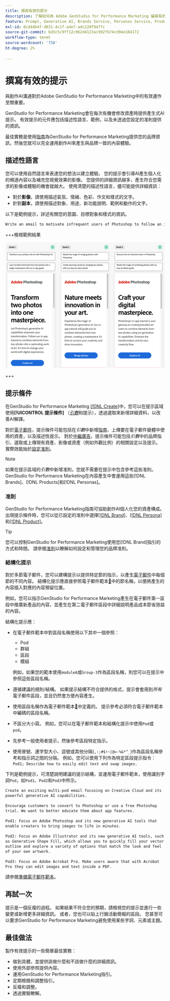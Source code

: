 ```yaml
---
title: 撰寫有效的提示
description: 了解如何為 Adobe GenStudio for Performance Marketing 編寫有效提示。
feature: Prompt, Generative AI, Brands Service, Personas Service, Products Service, Guidelines
exl-id: 0cd4db4f-d031-4c1f-a4e7-adc220f947fc
source-git-commit: bd3c5c9ff12c962d4123ac992fb74cd94e184172
workflow-type: tm+mt
source-wordcount: '758'
ht-degree: 2%

---
```


# 撰寫有效的提示

與創作AI溝通對於Adobe GenStudio for Performance Marketing中的有效運作至關重要。

GenStudio for Performance Marketing會在每次有機會修改資產時提供產生式AI提示。 有效提示的元件應包括描述性語言、範例，以及未透過您設定的准則提供的資訊。

最佳實務是使用[指南](/help/user-guide/guidelines/overview.md)為GenStudio for Performance Marketing提供您的品牌資訊，然後您就可以完全運用創作AI來產生與品牌一致的內容體驗。

## 描述性語言

您可以使用自然語言來表達您的想法以建立體驗。 您的提示會引導AI產生個人化的頻道內容以及補充您視覺效果的影像。 您提供的詳細資訊越多，產生符合您需求的影像或體驗的機會就越大。 使用清楚的描述性語言，儘可能提供詳細資訊：

- 對於&#x200B;**影像**，請使用描述氣氛、情緒、色彩、作文和樣式的文字。
- 針對&#x200B;**副本**，請使用描述對象、用途、新功能說明、範例和動作的文字。

以下是範例提示，詳述有關您的意圖、目標對象和樣式的資訊。

```bash
Write an email to motivate infrequent users of Photoshop to follow an in-app tutorial that teaches them to combine elements of two photos into a beautiful work of art. Highlight the generative AI capabilities of Photoshop and use references to natural imagery.
```

+++檢視範例結果

![三個產生的電子郵件](/help/assets/sample-email.png)

+++

## 提示條件

在GenStudio for Performance Marketing [[!DNL Create]](/help/user-guide/create/overview.md)中，您可以在提示區域使用&#x200B;**[!UICONTROL 提示條件]** （[_引數_](/help/user-guide/create/overview.md#parameters)&#x200B;和提示），透過選取來新增詳細資料，以改善AI解譯。

對於[電子郵件](/help/user-guide/create/email-experiences.md)，提示條件可能包括在&#x200B;_引數_&#x200B;中新增[指南](/help/user-guide/guidelines/overview.md)、上傳要在電子郵件變體中使用的資產，以及描述性提示。 對於[中繼廣告](/help/tutorials/create-meta-ad.md)，提示條件可能包括&#x200B;_引數_&#x200B;中的品牌指引、選取或上傳現有資產、影像或資產（例如外觀比例）的相關設定以及提示。 實際效能始於[設定准則](/help/user-guide/guidelines/add-guidelines.md)。

>[!NOTE]
>
>如果在提示區域的&#x200B;_引數_&#x200B;中新增准則，您就不需要在提示中包含參考這些准則。 GenStudio for Performance Marketing在內容產生中會運用這些[!DNL Brands]、[!DNL Products]和[!DNL Personas]。

### 准則

GenStudio for Performance Marketing指南可協助創作AI個人化您的資產構成。 出現提示條件時，您可以從已設定的准則中選擇[[!DNL Brand]](/help/user-guide/guidelines/brands.md)、[[!DNL Persona]](/help/user-guide/guidelines/personas.md)和[[!DNL Product]](/help/user-guide/guidelines/products.md)。

>[!TIP]
>
>您可以控制GenStudio for Performance Marketing使用您[!DNL Brand]指引的方式和時間。 請參閱[准則](/help/user-guide/guidelines/overview.md)以瞭解如何設定和管理您的品牌准則。

### 結構化提示

對於多節電子郵件，您可以建構提示以提供特定節的指示，以產生[電子郵件](/help/user-guide/create/email-experiences.md)中每個節的不同內容。 結構化提示應直接參照電子郵件範本[&#128279;](/help/user-guide/content/email-template.md#multi-section-emails)中的節名稱，以便將產生的內容插入對應的內容預留位置。

例如，您可以指示GenStudio for Performance Marketing產生在電子郵件第一區段中推廣新產品的內容，並產生在第二電子郵件區段中詳細說明產品成本節省效益的內容。

結構化提示應：

- 在電子郵件範本中對區段名稱使用以下其中一個參照：
   - Pod
   - 群組
   - 區段
   - 模組

  例如，如果您的範本使用`moduleA`或`Group-3`作為區段名稱，則您可以在提示中參照這些區段名稱。

- 遵循建議的規則/結構。 如果提示結構不符合提供的格式，提示會套用到&#x200B;*所有*&#x200B;電子郵件區段，並且仍然會方便內容產生。
- 使用區段名稱作為電子郵件範本[&#128279;](/help/user-guide/content/email-template.md#code-an-email-template)中定義的。 提示參考必須符合電子郵件範本中編碼的區段名稱。
- 不區分大小寫。 例如，您可以在電子郵件範本和結構化提示中使用`Pod`或`pod`。
- 先參考一般使用者提示，然後參考區段特定指示。
- 使用冒號、連字型大小、逗號或其他分隔(`,:;#$!~|@=-%&*^_`)作為區段名稱參考和指示詞之間的分隔。 例如，您可以使用下列作為特定區段提示指令： `Pod1; Describe how to easily edit text and swap images.`

下列是範例提示，可清楚說明建議的提示結構，並運用電子郵件範本，使用識別字詞`Pod`，如`Pod1`、`Pod2`和`Pod3`中所示。

```properties
Create an exciting multi-pod email focusing on Creative Cloud and its powerful generative AI capabilities.

Encourage customers to convert to Photoshop or use a free Photoshop trial. We want to better educate them about app features.

Pod1: Focus on Adobe Photoshop and its new generative AI tools that enable creators to bring images to life in minutes.

Pod2: Focus on Adobe Illustrator and its new generative AI tools, such as Generative Shape Fill, which allows you to quickly fill your vector outline and explore a variety of options that match the look and feel of your own artwork.

Pod3: Focus on Adobe Acrobat Pro. Make users aware that with Acrobat Pro they can edit images and text inside a PDF.
```

請參閱[準備電子郵件範本](/help/user-guide/content/email-template.md#code-an-email-template)。

## 再試一次

提示是一個反複的過程。 如果結果不符合您的預期，請檢視您的提示並進行一些變更或新增更多詳細資訊。 或者，您也可以貼上行銷活動簡報的區段。 您甚至可以要求GenStudio for Performance Marketing避免使用某些字詞、元素或主題。

## 最佳做法

製作有效提示的一些簡單最佳實務：

- 做到具體，並提供該做什麼和不該做什麼的詳細資訊。
- 使用外部參照提供內容。
- 運用GenStudio for Performance Marketing指引。
- 定期檢閱和調整指引。
- 反複和調整。
- 透過實驗瞭解。

